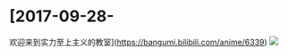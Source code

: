# [2017-09-28-
欢迎来到实力至上主义的教室](https://bangumi.bilibili.com/anime/6339)
![](https://bilicover2017.github.io/iOS/2017-09-28.jpg)